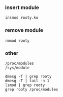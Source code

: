### insert module
`insmod rooty.ko`

### remove module
`rmmod rooty`

### other
```
/proc/modules
/sys/module

dmesg -T | grep rooty
dmesg -T | tail -n 1
lsmod | grep rooty
grep rooty /proc/modules
```

